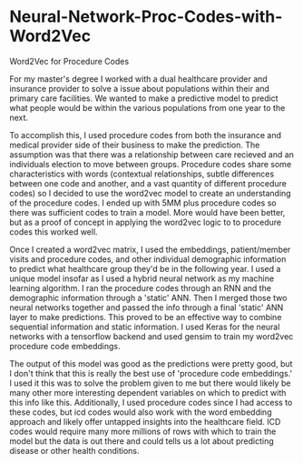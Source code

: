 # Neural-Network-Proc-Codes-with-Word2Vec
Word2Vec for Procedure Codes

For my master's degree I worked with a dual healthcare provider and insurance provider to solve a issue about populations within their
and primary care facilities. We wanted to make a predictive model to predict what people would be within the various populations from one
year to the next. 

To accomplish this, I used procedure codes from both the insurance and medical provider side of their business to make the prediction. The
assumption was that there was a relationship between care recieved and an individuals election to move between groups. Procedure codes share
some characteristics with words (contextual relationships, subtle differences between one code and another, and a vast quantity of different
procedure codes) so I decided to use the word2vec model to create an understanding of the procedure codes. I ended up with 5MM plus procedure
codes so there was sufficient codes to train a model. More would have been better, but as a proof of concept in applying the word2vec logic to
to procedure codes this worked well.

Once I created a word2vec matrix, I used the embeddings, patient/member visits and procedure codes, and other individual demographic information 
to predict what healthcare group they'd be in the following year. I used a unique model insofar as I used a hybrid neural network as my machine
learning algorithm. I ran the procedure codes through an RNN and the demographic information through a 'static' ANN. Then I merged those two 
neural networks together and passed the info through a final 'static' ANN layer to make predictions. This proved to be an effective way to 
combine sequential information and static information. I used Keras for the neural networks with a tensorflow backend and used gensim to train 
my word2vec procedure code embeddings. 

The output of this model was good as the predictions were pretty good, but I don't think that this is really the best use of 'procedure code
embeddings.' I used it this was to solve the problem given to me but there would likely be many other more interesting dependent variables on which
to predict with this info like this. Additionally, I used procedure codes since I had access to these codes, but icd codes would also work 
with the word embedding approach and likely offer untapped insights into the healthcare field. ICD codes would require many more millions
of rows with which to train the model but the data is out there and could tells us a lot about predicting disease or other health conditions. 
